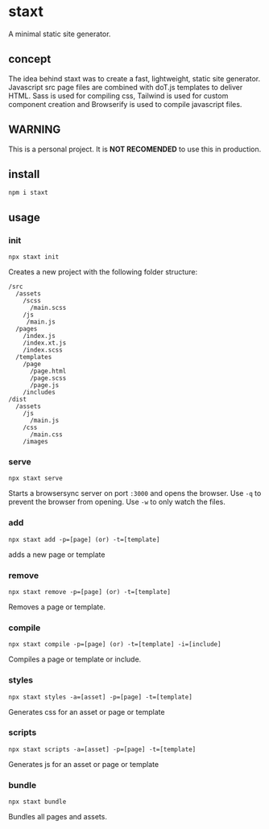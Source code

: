 # staxt

A minimal static site generator.

## concept

The idea behind staxt was to create a fast, lightweight, static site generator. Javascript src page files are combined with doT.js templates to deliver HTML. Sass is used for compiling css, Tailwind is used for custom component creation and Browserify is used to compile javascript files.

## WARNING

This is a personal project. It is **NOT RECOMENDED** to use this in production.

## install

```
npm i staxt
```

## usage

### init

```
npx staxt init
```

Creates a new project with the following folder structure:

```
/src
  /assets
    /scss
      /main.scss
    /js
     /main.js
  /pages
    /index.js
    /index.xt.js
    /index.scss
  /templates
    /page
      /page.html
      /page.scss
      /page.js
    /includes
/dist
  /assets
    /js
      /main.js
    /css
      /main.css
    /images
```

### serve

```
npx staxt serve
```

Starts a browsersync server on port `:3000` and opens the browser. Use `-q` to prevent the browser from opening. Use `-w` to only watch the files.

### add

```
npx staxt add -p=[page] (or) -t=[template]
```

adds a new page or template

### remove

```
npx staxt remove -p=[page] (or) -t=[template]
```

Removes a page or template.

### compile

```
npx staxt compile -p=[page] (or) -t=[template] -i=[include]
```

Compiles a page or template or include.

### styles

```
npx staxt styles -a=[asset] -p=[page] -t=[template]
```

Generates css for an asset or page or template

### scripts

```
npx staxt scripts -a=[asset] -p=[page] -t=[template]
```

Generates js for an asset or page or template

### bundle

```
npx staxt bundle
```

Bundles all pages and assets.
